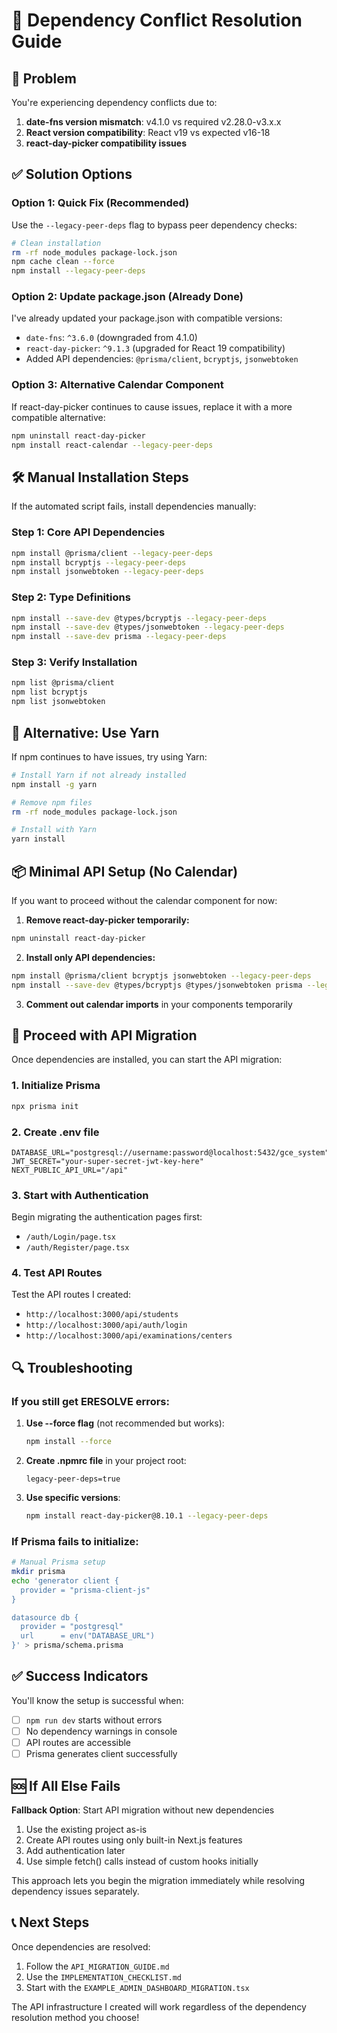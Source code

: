 # 🔧 Dependency Conflict Resolution Guide

## 🚨 Problem
You're experiencing dependency conflicts due to:
1. **date-fns version mismatch**: v4.1.0 vs required v2.28.0-v3.x.x
2. **React version compatibility**: React v19 vs expected v16-18
3. **react-day-picker compatibility issues**

## ✅ Solution Options

### Option 1: Quick Fix (Recommended)
Use the `--legacy-peer-deps` flag to bypass peer dependency checks:

```bash
# Clean installation
rm -rf node_modules package-lock.json
npm cache clean --force
npm install --legacy-peer-deps
```

### Option 2: Update package.json (Already Done)
I've already updated your package.json with compatible versions:
- `date-fns`: `^3.6.0` (downgraded from 4.1.0)
- `react-day-picker`: `^9.1.3` (upgraded for React 19 compatibility)
- Added API dependencies: `@prisma/client`, `bcryptjs`, `jsonwebtoken`

### Option 3: Alternative Calendar Component
If react-day-picker continues to cause issues, replace it with a more compatible alternative:

```bash
npm uninstall react-day-picker
npm install react-calendar --legacy-peer-deps
```

## 🛠️ Manual Installation Steps

If the automated script fails, install dependencies manually:

### Step 1: Core API Dependencies
```bash
npm install @prisma/client --legacy-peer-deps
npm install bcryptjs --legacy-peer-deps
npm install jsonwebtoken --legacy-peer-deps
```

### Step 2: Type Definitions
```bash
npm install --save-dev @types/bcryptjs --legacy-peer-deps
npm install --save-dev @types/jsonwebtoken --legacy-peer-deps
npm install --save-dev prisma --legacy-peer-deps
```

### Step 3: Verify Installation
```bash
npm list @prisma/client
npm list bcryptjs
npm list jsonwebtoken
```

## 🔄 Alternative: Use Yarn
If npm continues to have issues, try using Yarn:

```bash
# Install Yarn if not already installed
npm install -g yarn

# Remove npm files
rm -rf node_modules package-lock.json

# Install with Yarn
yarn install
```

## 📦 Minimal API Setup (No Calendar)
If you want to proceed without the calendar component for now:

1. **Remove react-day-picker temporarily:**
```bash
npm uninstall react-day-picker
```

2. **Install only API dependencies:**
```bash
npm install @prisma/client bcryptjs jsonwebtoken --legacy-peer-deps
npm install --save-dev @types/bcryptjs @types/jsonwebtoken prisma --legacy-peer-deps
```

3. **Comment out calendar imports** in your components temporarily

## 🚀 Proceed with API Migration

Once dependencies are installed, you can start the API migration:

### 1. Initialize Prisma
```bash
npx prisma init
```

### 2. Create .env file
```env
DATABASE_URL="postgresql://username:password@localhost:5432/gce_system"
JWT_SECRET="your-super-secret-jwt-key-here"
NEXT_PUBLIC_API_URL="/api"
```

### 3. Start with Authentication
Begin migrating the authentication pages first:
- `/auth/Login/page.tsx`
- `/auth/Register/page.tsx`

### 4. Test API Routes
Test the API routes I created:
- `http://localhost:3000/api/students`
- `http://localhost:3000/api/auth/login`
- `http://localhost:3000/api/examinations/centers`

## 🔍 Troubleshooting

### If you still get ERESOLVE errors:
1. **Use --force flag** (not recommended but works):
   ```bash
   npm install --force
   ```

2. **Create .npmrc file** in your project root:
   ```
   legacy-peer-deps=true
   ```

3. **Use specific versions**:
   ```bash
   npm install react-day-picker@8.10.1 --legacy-peer-deps
   ```

### If Prisma fails to initialize:
```bash
# Manual Prisma setup
mkdir prisma
echo 'generator client {
  provider = "prisma-client-js"
}

datasource db {
  provider = "postgresql"
  url      = env("DATABASE_URL")
}' > prisma/schema.prisma
```

## ✅ Success Indicators

You'll know the setup is successful when:
- [ ] `npm run dev` starts without errors
- [ ] No dependency warnings in console
- [ ] API routes are accessible
- [ ] Prisma generates client successfully

## 🆘 If All Else Fails

**Fallback Option**: Start API migration without new dependencies
1. Use the existing project as-is
2. Create API routes using only built-in Next.js features
3. Add authentication later
4. Use simple fetch() calls instead of custom hooks initially

This approach lets you begin the migration immediately while resolving dependency issues separately.

## 📞 Next Steps

Once dependencies are resolved:
1. Follow the `API_MIGRATION_GUIDE.md`
2. Use the `IMPLEMENTATION_CHECKLIST.md`
3. Start with the `EXAMPLE_ADMIN_DASHBOARD_MIGRATION.tsx`

The API infrastructure I created will work regardless of the dependency resolution method you choose!
